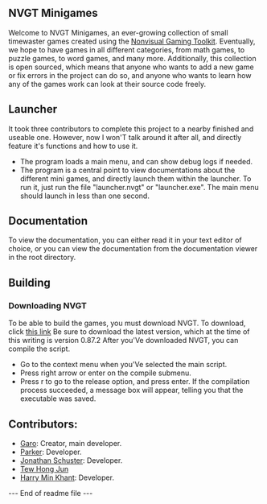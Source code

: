 ## NVGT Minigames
Welcome to NVGT Minigames, an ever-growing collection of small timewaster games created using the [Nonvisual Gaming Toolkit](https://github.com/samtupy/nvgt). Eventually, we hope to have games in all different categories, from math games, to puzzle games, to word games, and many more.
Additionally, this collection is open sourced, which means that anyone who wants to add a new game or fix errors in the project can do so, and anyone who wants to learn how any of the games work can look at their source code freely.
## Launcher
It took three contributors to complete this project to a nearby finished and useable one. However, now I won'T talk around it after all, and directly feature it's functions and how to use it.
- The program loads a main menu, and can show debug logs if needed.
- The program is a central point to view documentations about the different mini games, and directly launch them within the launcher.
To run it, just run the file "launcher.nvgt" or "launcher.exe". The main menu should launch in less than one second.
## Documentation
To view the documentation, you can either read it in your text editor of choice, or you can view the documentation from the documentation viewer in the root directory.
## Building
### Downloading NVGT
To be able to build the games, you must download NVGT.
To download, click [this link](https://nvgt.gg/downloads/)
Be sure to download the latest version, which at the time of this writing is version 0.87.2
After you'Ve downloaded NVGT, you can compile the script.
- Go to the context menu when you'Ve selected the main script.
- Press right arrow or enter on the compile submenu.
- Press r to go to the release option, and press enter.
If the compilation process succeeded, a message box will appear, telling you that the executable was saved.
## Contributors:
- [Garo](https://github.com/garo-pro): Creator, main developer.
- [Parker](https://github.com/parker13435): Developer.
- [Jonathan Schuster](https://github.com/jonathans859): Developer.
- [Tew Hong Jun](https://github.com/hongjuntew)
- [Harry Min Khant](https://github.com/harrymkt): Developer.

--- End of readme file ---